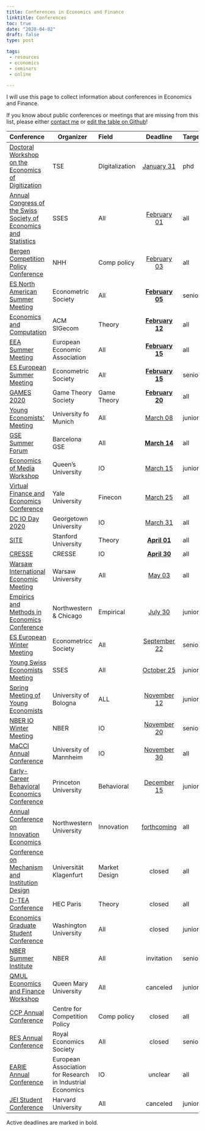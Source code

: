 ```yaml
---
title: Conferences in Economics and Finance
linktitle: Conferences
toc: true
date: "2020-04-02"
draft: false
type: post

tags:
 - resources
 - economics
 - seminars
 - online

---
```


I will use this page to collect information about conferences in Economics and Finance.

If you know about public conferences or meetings that are missing from this list, please either [contact me](mailto:matteo.courthoud@econ.uzh.ch) or [edit the table on Github](https://github.com/matteocourthoud/website/blob/master/content/post/conferences/index.md)!



| Conference | Organizer | Field | Deadline | Target | Date |
|:-----------|-------|:-----|:------------:|------------|------------|
| [Doctoral Workshop on the Economics of Digitization](https://www.digital-economics.org/) | TSE | Digitalization | [January 31](https://www.digital-economics.org/) | phd | 18/05/21 |
| [Annual Congress of the Swiss Society of Economics and Statistics](https://www.sgvs.ch/conferences/sses2021) | SSES | All | [February 01](https://www.sgvs.ch/conferences/sses2021) | all | 10/06/21 |
| [Bergen Competition Policy Conference](https://beccle.no/event/bergen-competition-policy-conference-2020/) | NHH | Comp policy | [February 03](https://beccle.no/event/bergen-competition-policy-conference-2020/) | all | 23/04/20 |
| [ES North American Summer Meeting](https://www.cirano.qc.ca/en/events/972) | Econometric Society | All | [**February 05**](https://www.cirano.qc.ca/en/events/972) | senior | 10/06/21 |
| [Economics and Computation](http://ec20.sigecom.org/) | ACM SIGecom | Theory | [**February 12**](http://ec20.sigecom.org/call-for-contributions-acm/papers/) | all | 13/07/21 |
| [EEA Summer Meeting](https://www.eea-esem-congresses.org/index.html) | European Economic Association | All | [**February 15**](https://www.eea-esem-congresses.org/important-dates.html) | all | 23/08/21 |
| [ES European Summer Meeting](https://www.eea-esem-congresses.org/) | Econometric Society | All | [**February 15**](https://www.eea-esem-congresses.org/) | senior | 23/08/21 |
| [GAMES 2020](https://games2020.hu/)                          | Game Theory Society           | Game Theory    | [**February 20**](https://games2020.hu/registration/)        | all    | 19/07/21 |
| [Young Economists' Meeting](https://yem2020.econ.muni.cz/) | University fo Munich | All | [March 08](https://yem2020.econ.muni.cz/) | junior | 01/10/20 |
| [GSE Summer Forum](https://www.barcelonagse.eu/summer-forum) | Barcelona GSE | All | [**March 14**](https://www.barcelonagse.eu/summer-forum) | all | 07/06/21 |
| [Economics of Media Workshop](https://www.sioe.org/news/economics-media-workshop-call-paper-poster-presentations) | Queen’s University | IO | [March 15](https://www.sioe.org/news/economics-media-workshop-call-paper-poster-presentations) | junior | 12/06/20 |
| [Virtual Finance and Economics Conference](https://static1.squarespace.com/static/56086d00e4b0fb7874bc2d42/t/5e753140c2225859fa93ba1e/1584738624656/callforpapers.pdf) | Yale University | Finecon | [March 25](https://static1.squarespace.com/static/56086d00e4b0fb7874bc2d42/t/5e753140c2225859fa93ba1e/1584738624656/callforpapers.pdf) | all | 17/04/20 |
| [DC IO Day 2020](https://sites.google.com/view/dc-io-day) | Georgetown University | IO | [March 31](https://sites.google.com/view/dc-io-day) | all | 15/05/20 |
| [SITE](https://economics.stanford.edu/site/site-2021) | Stanford University | Theory | [**April 01**](https://economics.stanford.edu/site/site-2021) | all | 12/06/21 |
| [CRESSE](https://www.cresse.info/) | CRESSE | IO | [**April 30**](https://www.cresse.info/) | all | 26/07/21 |
| [Warsaw International Economic Meeting](http://coin.wne.uw.edu.pl/wiem/) | Warsaw University | All | [May 03](http://coin.wne.uw.edu.pl/wiem/wiem2020-cfp.pdf) | all | 01/07/20 |
| [Empirics and Methods in Economics Conference](https://www.emconference.net/) | Northwestern & Chicago | Empirical | [July 30](https://www.emconference.net/) | junior | 22/10/20 |
| [ES European Winter Meeting](https://www.econometricsociety.org/meetings/schedule/2020/12/14/european-winter-meeting-2020-virtual) | Econometricc Society | All | [September 22](https://www.econometricsociety.org/meetings/schedule/2020/12/14/european-winter-meeting-2020-virtual) | senior | 14/12/20 |
| [Young Swiss Economists Meeting](https://www.sgvs.ch/conferences/ysem2021) | SSES | All | [October 25](https://www.sgvs.ch/files/Call_for_Papers_YSEM_2021.pdf) | junior | 11/02/21 |
| [Spring Meeting of Young Economists](https://smye2021.weebly.com/) | University of Bologna | ALL | [November 12](https://smye2021.weebly.com/) | junior | 17/06/21 |
| [NBER IO Winter Meeting](https://www.nber.org/conferences/industrial-organization-program-meeting-spring-2021) | NBER | IO | [November 20](https://conference.nber.org/confsubmit/backend/cfp?id=IOs21) | senior | 12/02/21 |
| [MaCCI Annual Conference](https://www.zew.de/en/events-and-professional-training/detail/2021-macci-annual-conference/3320) | University of Mannheim | IO | [November 30](https://www.zew.de/en/events-and-professional-training/detail/2021-macci-annual-conference/3320) | all | 12/03/21 |
| [Early-Career Behavioral Economics Conference](https://sites.google.com/site/ecbeconference) | Princeton University | Behavioral | [December 15](https://sites.google.com/site/ecbeconference/call) | junior | 03/06/21 |
| [Annual Conference on Innovation Economics](https://www.law.northwestern.edu/research-faculty/clbe/events/innovation/) | Northwestern University | Innovation | [forthcoming](https://www.law.northwestern.edu/research-faculty/clbe/callforpapers/) | all | 27/08/20 |
| [Conference on Mechanism and Institution Design](https://conference2.aau.at/event/4/) | Universität Klagenfurt | Market Design | closed | all | 11/06/20 |
| [D-TEA Conference](https://sites.google.com/site/dteaworkshop/home) | HEC Paris | Theory | closed | all | 16/06/20 |
| [Economics Graduate Student Conference](https://sites.wustl.edu/egsc/) | Washington University | All | closed | junior | 07/11/20 |
| [NBER Summer Institute](http://conference.nber.org/confer/2020/SI2020/SI2020.html) | NBER | All | invitation | senior | 06/07/20 |
| [QMUL Economics and Finance Workshop](https://www.qmul.ac.uk/sef/events/conferences/items/3rd-qmul-economics-and-finance-workshop-for-phd--post-doctoral-students.html) | Queen Mary University | All | canceled | junior | 26/05/20 |
| [CCP Annual Conference](http://competitionpolicy.ac.uk/events/annual-conferences) | Centre for Competition Policy | Comp policy | closed | all | 24/06/21 |
| [RES Annual Conference](https://www.res.org.uk/event-listing/2021-annual-conference.html) | Royal Economics Society | All | closed | senior | 12/04/21 |
| [EARIE Annual Conference](http://www.earie.org/r/default.asp?iId=IHFGHJ) | European Association for Research in Industrial Economics | IO | unclear | all | 17/08/21 |
| [JEI Student Conference](https://www.emerginginvestigators.org/conference) | Harvard University | All | canceled | junior | 20/06/20 |



Active deadlines are marked in bold.